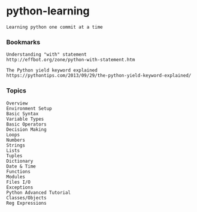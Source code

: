 # python-learning

    Learning python one commit at a time

### Bookmarks

    Understanding "with" statement
    http://effbot.org/zone/python-with-statement.htm

    The Python yield keyword explained
    https://pythontips.com/2013/09/29/the-python-yield-keyword-explained/


### Topics

    Overview
    Environment Setup
    Basic Syntax
    Variable Types
    Basic Operators
    Decision Making
    Loops
    Numbers
    Strings
    Lists
    Tuples
    Dictionary
    Date & Time
    Functions
    Modules
    Files I/O
    Exceptions
    Python Advanced Tutorial
    Classes/Objects
    Reg Expressions
